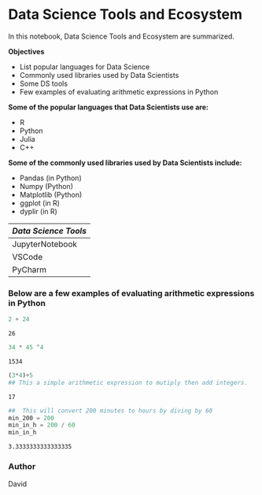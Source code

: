# Data Science Tools and Ecosystem

In this notebook, Data Science Tools and Ecosystem are summarized.

**Objectives**
+ List popular languages for Data Science
+ Commonly used libraries used by Data Scientists
+ Some DS tools
+ Few examples of evaluating arithmetic expressions in Python

**Some of the popular languages that Data Scientists use are:**
- R
- Python
- Julia
- C++

**Some of the commonly used libraries used by Data Scientists include:**
+ Pandas (in Python)
+ Numpy (Python)
+ Matplotlib (Python)
+ ggplot (in R)
+ dyplir (in R)

|*Data Science Tools*|
|--------------------|
|JupyterNotebook|
|VSCode|
|PyCharm|

### Below are a few examples of evaluating arithmetic expressions in Python



```python
2 + 24
```




    26




```python
34 * 45 ^4
```




    1534




```python
(3*4)+5
## This a simple arithmetic expression to mutiply then add integers.
```




    17




```python
##  This will convert 200 minutes to hours by diving by 60
min_200 = 200
min_in_h = 200 / 60
min_in_h
```




    3.3333333333333335



### Author
David
